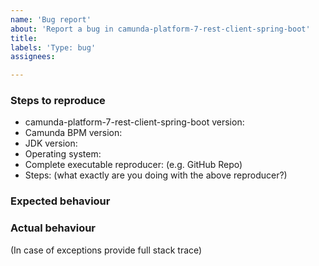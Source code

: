 ```yaml
---
name: 'Bug report'
about: 'Report a bug in camunda-platform-7-rest-client-spring-boot'
title:
labels: 'Type: bug'
assignees: 

---
```


### Steps to reproduce

* camunda-platform-7-rest-client-spring-boot version:
* Camunda BPM version:
* JDK version:  
* Operating system:
* Complete executable reproducer: (e.g. GitHub Repo)
* Steps: (what exactly are you doing with the above reproducer?)

### Expected behaviour

### Actual behaviour

(In case of exceptions provide full stack trace)
